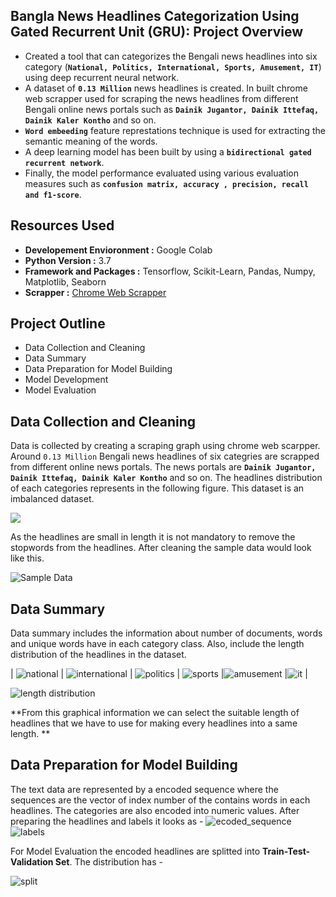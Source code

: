 ## Bangla News Headlines Categorization Using Gated Recurrent Unit (GRU): Project Overview
- Created a tool that can categorizes the Bengali news headlines into six category (**`National, Politics, International, Sports, Amusement, IT`**) using deep recurrent neural network.
- A dataset of **`0.13 Million`** news headlines is created. In built chrome web scrapper used for scraping the news headlines from different Bengali online news portals such as **`Dainik Jugantor, Dainik Ittefaq, Dainik Kaler Kontho`** and so on.    
- **`Word embeeding`** feature represtations technique is used for extracting the semantic meaning of the words.
- A deep learning model has been built by using a **`bidirectional gated recurrent network`**.
- Finally, the model performance  evaluated using various evaluation measures such as **`confusion matrix, accuracy , precision, recall and f1-score`**.  

## Resources Used
- **Developement Envioronment :** Google Colab
- **Python Version :** 3.7
- **Framework and Packages :** Tensorflow, Scikit-Learn, Pandas, Numpy, Matplotlib, Seaborn
- **Scrapper :** [Chrome Web Scrapper](https://chrome.google.com/webstore/detail/web-scraper-free-web-scra/jnhgnonknehpejjnehehllkliplmbmhn?hl=en)

## Project Outline 
- Data Collection and Cleaning
- Data Summary
- Data Preparation for Model Building
- Model Development
- Model Evaluation


## Data Collection and Cleaning
Data is collected by creating a scraping graph using chrome web scarpper. Around `0.13 Million` Bengali news headlines of six categries are scrapped from different online news portals. The news portals are **`Dainik Jugantor, Dainik Ittefaq, Dainik Kaler Kontho`** and so on. The headlines distribution of each categories represents in the following figure. This dataset is an imbalanced dataset. 

![](/images/data_distribution.PNG)

As the headlines are small in length it is not mandatory to remove the stopwords from the headlines. After cleaning the sample data would look like this.

![Sample Data](/images/data_sample.PNG)

## Data Summary 

Data summary includes the information about number of documents, words and unique words have in each category class. Also, include the length distribution of the headlines in the dataset.

| ![national](/images/national.PNG) | ![international](/images/international.PNG) | ![politics](/images/politics.PNG) | ![sports](/images/sports.PNG) |![amusement](/images/amusement.PNG) |![it](/images/it.PNG) |

![length distribution](/images/len_dist.PNG)

**From this graphical information we can select the suitable  length of headlines that we have to use for making every headlines into a same length. **


## Data Preparation for Model Building

The text data are represented by a encoded sequence where the sequences are the vector of index number of the contains words in each headlines. The categories are also encoded into numeric values. After preparing the headlines and labels it looks as -
![ecoded_sequence](/images/padded.PNG)  ![labels](/images/encoded_labels.PNG)

For Model Evaluation the encoded headlines are splitted into **Train-Test-Validation Set**. The distribution has -

![split](/images/train_test_split.PNG)


